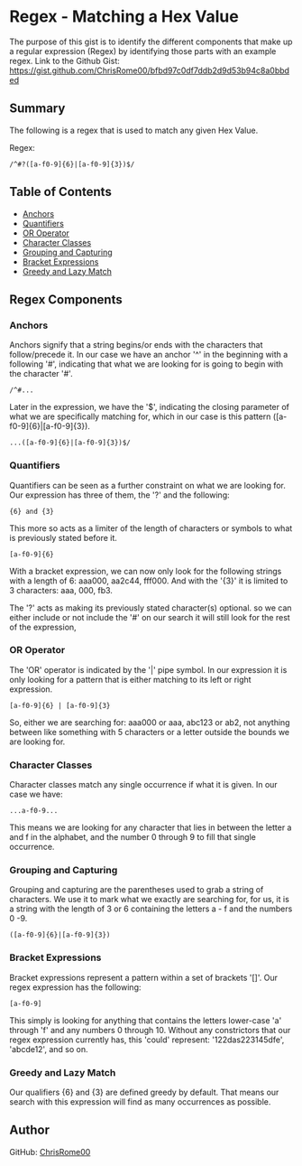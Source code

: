 # Regex - Matching a Hex Value

The purpose of this gist is to identify the different components that make up a regular expression (Regex) by identifying those parts with an example regex.
Link to the Github Gist: https://gist.github.com/ChrisRome00/bfbd97c0df7ddb2d9d53b94c8a0bbded

## Summary

The following is a regex that is used to match any given Hex Value.

Regex: 
```
/^#?([a-f0-9]{6}|[a-f0-9]{3})$/
```

## Table of Contents

- [Anchors](#anchors)
- [Quantifiers](#quantifiers)
- [OR Operator](#or-operator)
- [Character Classes](#character-classes)
- [Grouping and Capturing](#grouping-and-capturing)
- [Bracket Expressions](#bracket-expressions)
- [Greedy and Lazy Match](#greedy-and-lazy-match)

## Regex Components

### Anchors
Anchors signify that a string begins/or ends with the characters that follow/precede it. In our case we have an anchor '^' in the beginning with a following '#', indicating that what we are looking for is going to begin with the character '#'.
```
/^#...
```
Later in the expression, we have the '$', indicating the closing parameter of what we are specifically matching for, which in our case is this pattern ([a-f0-9]{6}|[a-f0-9]{3}).
```
...([a-f0-9]{6}|[a-f0-9]{3})$/
```

### Quantifiers
Quantifiers can be seen as a further constraint on what we are looking for. Our expression has three of them, the '?' and the following:
```
{6} and {3}
```
This more so acts as a limiter of the length of characters or symbols to what is previously stated before it.
```
[a-f0-9]{6}
```
With a bracket expression, we can now only look for the following strings with a length of 6: aaa000, aa2c44, fff000.
And with the '{3}' it is limited to 3 characters: aaa, 000, fb3.

The '?' acts as making its previously stated character(s) optional. so we can either include or not include the '#' on our search it will still look for the rest of the expression,

### OR Operator
The 'OR' operator is indicated by the '|' pipe symbol. In our expression it is only looking for a pattern that is either matching to its left or right expression.
```
[a-f0-9]{6} | [a-f0-9]{3}
```
So, either we are searching for: aaa000 or aaa, abc123 or ab2, not anything between like something with 5 characters or a letter outside the bounds we are looking for.

### Character Classes
Character classes match any single occurrence if what it is given. In our case we have:
```
...a-f0-9...
```
This means we are looking for any character that lies in between the letter a and f in the alphabet, and the number 0 through 9 to fill that single occurrence.

### Grouping and Capturing
Grouping and capturing are the parentheses used to grab a string of characters. We use it to mark what we exactly are searching for, for us, it is a string with the length of 3 or 6 containing the letters a - f and the numbers 0 -9.
```
([a-f0-9]{6}|[a-f0-9]{3})
```

### Bracket Expressions
Bracket expressions represent a pattern within a set of brackets '[]'. Our regex expression has the following:
```
[a-f0-9]
```
This simply is looking for anything that contains the letters lower-case 'a' through 'f' and any numbers 0 through 10.
Without any constrictors that our regex expression currently has, this 'could' represent: '122das223145dfe', 'abcde12', and so on.

### Greedy and Lazy Match
Our qualifiers {6} and {3} are defined greedy by default. That means our search with this expression will find as many occurrences as possible.

## Author

GitHub: [ChrisRome00](https://github.com/ChrisRome00)
